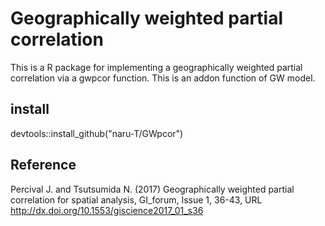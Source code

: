# Geographically weighted partial correlation
This is a R package for implementing a geographically weighted partial correlation via a gwpcor function. This is an addon function of GW model.

## install
devtools::install_github("naru-T/GWpcor")

## Reference
Percival J. and Tsutsumida N. (2017) Geographically weighted partial correlation for spatial analysis, GI_forum, Issue 1, 36-43, URL http://dx.doi.org/10.1553/giscience2017_01_s36
